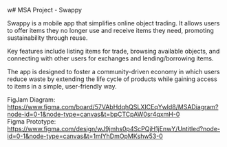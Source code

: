 w# MSA Project - Swappy

⁤Swappy is a mobile app that simplifies online object trading. ⁤⁤It allows users to offer items they no longer use and receive items they need, promoting sustainability through reuse. ⁤

⁤Key features include listing items for trade, browsing available objects, and connecting with other users for exchanges and lending/borrowing items. ⁤

⁤The app is designed to foster a community-driven economy in which users reduce waste by extending the life cycle of products while gaining access to items in a simple, user-friendly way.

⁤FigJam Diagram:  https://www.figma.com/board/57VAbHdqhQSLXICEqYwld8/MSADiagram?node-id=0-1&node-type=canvas&t=bpCTCpAW0sr4qxmH-0  
Figma Prototype: https://www.figma.com/design/wJ9jmhs0p4ScPQjH1jEnwY/Untitled?node-id=0-1&node-type=canvas&t=1mlYhDmOpMKshw53-0